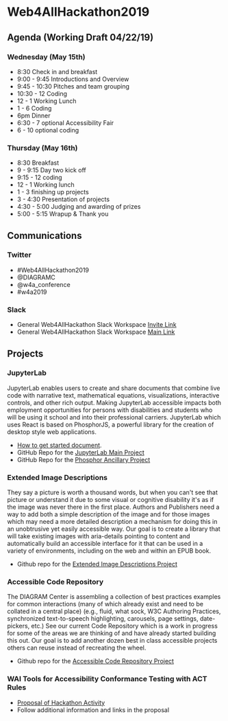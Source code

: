 # Web4AllHackathon2019

## Agenda (Working Draft 04/22/19)

### Wednesday (May 15th)
 
* 8:30 Check in and breakfast
* 9:00 - 9:45  Introductions and Overview
* 9:45 - 10:30 Pitches and team grouping
* 10:30 - 12 Coding
* 12 - 1 Working Lunch
* 1 - 6 Coding
* 6pm Dinner
* 6:30 - 7 optional Accessibility Fair
* 6 - 10 optional coding
 
### Thursday (May 16th)
* 8:30 Breakfast
* 9 - 9:15 Day two kick off
* 9:15 - 12 coding
* 12 - 1 Working lunch
* 1 - 3 finishing up projects
* 3 - 4:30 Presentation of projects
* 4:30 - 5:00 Judging and awarding of prizes
* 5:00 - 5:15 Wrapup & Thank you

## Communications

### Twitter

* #Web4AllHackathon2019 
* @DIAGRAMC
* @w4a_conference
* #w4a2019

### Slack

* General Web4AllHackathon Slack Workspace [Invite Link](https://join.slack.com/t/web4allhackathon2019/shared_invite/enQtNjIwMDE3NjkzODg4LWE3NDJmMTRiYWRkOTkyZGM4ODJlYzc2YzQ2MzY2MmFlMDA2YzFiZDMzNzBhZGJjM2I0NzM3YTg4YzA2MjliNWQ)
* General Web4AllHackathon Slack Workspace [Main Link](http://web4allhackathon2019.slack.com/)

## Projects

### JupyterLab

JupyterLab enables users to create and share documents that combine live code with narrative text, mathematical equations, visualizations, interactive controls, and other rich output.  Making JupyterLab accessible impacts both employment opportunities for persons with disabilities and students who will be using it school and into their professional carriers. JupyterLab which uses React is based on PhosphorJS, a powerful library for the creation of desktop style web applications.

* [How to get started document](Jupyter.md).
* GitHub Repo for the [JupyterLab Main Project](https://github.com/diagram-codesprint/jupyterlab)
* GitHub Repo for the [Phosphor Ancillary Project](https://github.com/diagram-codesprint/phosphor)

### Extended Image Descriptions

They say a picture is worth a thousand words, but when you can't see that picture or understand it due to some visual or cognitive disability it's as if the image was never there in the first place.  Authors and Publishers need a way to add both a simple description of the image and for those images which may need a more detailed description a mechanism for doing this in an unobtrusive yet easily accessible way.  Our goal is to create a library that will take existing images with aria-details pointing to content and automatically build an accessible interface for it that can be used in a variety of environments, including on the web and within an EPUB book.

* Github repo for the 
  [Extended Image Descriptions Project](https://github.com/diagram-codesprint/ExtendedImageDescriptions)

### Accessible Code Repository

The DIAGRAM Center is assembling a collection of best practices examples for common interactions (many of which already exist and need to be collated in a central place) (e.g., fluid, what sock, W3C Authoring Practices, synchronized text-to-speech highlighting, carousels, page settings, date-pickers, etc.) See our current Code Repository which is a work in progress for some of the areas we are thinking of and have already started building this out. Our goal is to add another dozen best in class accessible projects others can reuse instead of recreating the wheel.

* Github repo for the
  [Accessible Code Repository Project](https://github.com/diagram-codesprint/AccessibleCodeRepository)


### WAI Tools for Accessibility Conformance Testing with ACT Rules 

* [Proposal of Hackathon Activity](docs/WAI-Tools_proposal.pdf)
* Follow additional information and links in the proposal


